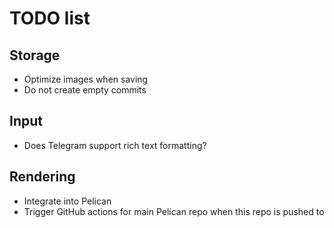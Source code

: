 # TODO list

## Storage

- Optimize images when saving
- Do not create empty commits

## Input

- Does Telegram support rich text formatting?

## Rendering

- Integrate into Pelican
- Trigger GitHub actions for main Pelican repo when this repo is pushed to
